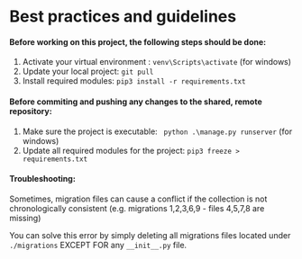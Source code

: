 # Best practices and guidelines

#### Before working on this project, the following steps should be done: 
1. Activate your virtual environment : `venv\Scripts\activate` (for windows)
2. Update your local project: `git pull`
3. Install required modules: `pip3 install -r requirements.txt`


#### Before commiting and pushing any changes to the shared, remote repository: 
1. Make sure the project is executable: ` python .\manage.py runserver` (for windows)
2. Update all required modules for the project: `pip3 freeze > requirements.txt` 


#### Troubleshooting: 
Sometimes, migration files can cause a conflict if the collection is not chronologically consistent (e.g. migrations 1,2,3,6,9 - files 4,5,7,8 are missing)

You can solve this error by simply deleting all migrations files located under `./migrations` EXCEPT FOR any `__init__.py` file.
